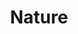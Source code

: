 ---
templateKey: collection
title: Nature
image: ../../images/nature/mini.jpg
images:
    - image: ../../images/nature/mini.jpg
    - image: ../../images/nature/snowwall.jpg
    - image: ../../images/nature/independence.jpg
    - image: ../../images/nature/peak-one.jpg
    - image: ../../images/nature/bahvaria.jpg
---